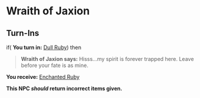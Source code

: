 # Wraith of Jaxion

## Turn-Ins



if( **You turn in:** [Dull Ruby](/item/10633)) then


>**Wraith of Jaxion says:** Hisss...my spirit is forever trapped here. Leave before your fate is as mine.


 **You receive:**  [Enchanted Ruby](/item/10620) 

**This NPC *should* return incorrect items given.**





